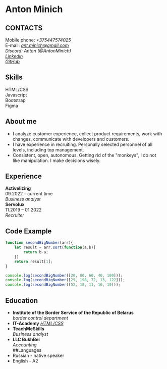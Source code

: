 # Anton Minich    
## CONTACTS     
Mobile phone: *+375447574025*    
E-mail: *ant.minich@gmail.com*    
*Discord: Anton (@AntonMinich)*      
*[Linkedin](https://www.linkedin.com/in/antonminich/)*    
*[GitHub](https://github.com/AntonMinich)*     
       
## Skills   
HTML/CSS   
Javascript   
Bootstrap   
Figma    

## About me   
- I analyze customer experience, collect product requirements, work with changes, communicate with developers and customers.
- I have experience in recruiting. Personally selected personnel of all levels, including top management.
- Consistent, open, autonomous. Getting rid of the "monkeys", I do not like manipulation. I make decisions wisely.   

## Experience     
**Activelizing**      
09.2022 - current time       
*Business analyst*        
**Servolux**       
11.2019 – 01.2022        
*Recruiter*        

## Code Example
```javascript
function secondBigNumber(arr){    
    let result = arr.sort(function(a,b){     
        return b-a;    
    })    
    return result[1];    
}

console.log(secondBigNumber([20, 80, 60, 40, 100]));    
console.log(secondBigNumber([29, 198, 72, 13, 122]));    
console.log(secondBigNumber([52, 18, 11, 16, 10]));   
```

## Education   
- **Institute of the Border Service of the Republic of Belarus**   
*border control department* 
- **IT-Academy**
*[HTML/CSS](https://antonminich.github.io/project_5/#)*     
- **TeachMeSkills**      
*Business analyst*     
- **LLC BukhBel**      
*Accounting*     
##Languages  
- Russian - native speaker
- English - A2